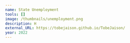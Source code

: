 ```yaml
---
name: State Unemployment
tools: []
image: /thumbnails/unemployment.png
description: H
external_URL: https://tobejaison.github.io/TobeJaison/
year: 2022
---
```

